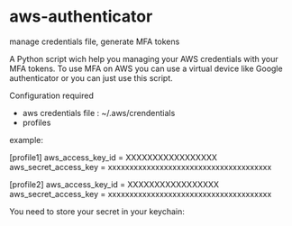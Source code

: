 # aws-authenticator
manage credentials file, generate MFA tokens

A Python script wich help you managing your AWS credentials with your MFA tokens.
To use MFA on AWS you can use a virtual device like Google authenticator or you can just use this script.


Configuration required

- aws credentials file : ~/.aws/crendentials
- profiles 

example: 

[profile1]
aws_access_key_id = XXXXXXXXXXXXXXXXX
aws_secret_access_key = xxxxxxxxxxxxxxxxxxxxxxxxxxxxxxxxxxxxxx

[profile2]
aws_access_key_id = XXXXXXXXXXXXXXXXX
aws_secret_access_key = xxxxxxxxxxxxxxxxxxxxxxxxxxxxxxxxxxxxxx

You need to store your secret in your keychain:




